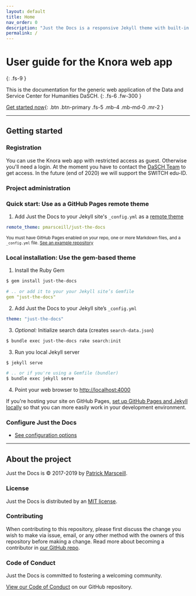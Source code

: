 ```yaml
---
layout: default
title: Home
nav_order: 0
description: "Just the Docs is a responsive Jekyll theme with built-in search that is easily customizable and hosted on GitHub Pages."
permalink: /
---
```


# User guide for the Knora web app

{: .fs-9 }

This is the documentation for the generic web application of the Data and Service Center for Humanities DaSCH.
{: .fs-6 .fw-300 }

<!--The web app is the user interface research layer of Knora &ndash; a software framework for storing, sharing, and working with primary sources and all kind of data in your research project in humanities.-->

[Get started now](#getting-started){: .btn .btn-primary .fs-5 .mb-4 .mb-md-0 .mr-2 } <!--[View it on GitHub](https://github.com/pmarsceill/just-the-docs){: .btn .fs-5 .mb-4 .mb-md-0 }-->

* * *

## Getting started

### Registration

You can use the Knora web app with restricted access as guest. Otherwise you'll need a login. At the moment you have to contact the [DaSCH Team](https://dasch.swiss/team) to get access. In the future (end of 2020) we will support the SWITCH edu-ID.

### Project administration

### Quick start: Use as a GitHub Pages remote theme

1.  Add Just the Docs to your Jekyll site's `_config.yml` as a [remote theme](https://blog.github.com/2017-11-29-use-any-theme-with-github-pages/)

```yaml
remote_theme: pmarsceill/just-the-docs
```

<small>You must have GitHub Pages enabled on your repo, one or more Markdown files, and a `_config.yml` file. [See an example repository](https://github.com/pmarsceill/jtd-remote)</small>

### Local installation: Use the gem-based theme

1.  Install the Ruby Gem

```bash
$ gem install just-the-docs
```

```yaml
# .. or add it to your your Jekyll site’s Gemfile
gem "just-the-docs"
```

2.  Add Just the Docs to your Jekyll site’s `_config.yml`

```yaml
theme: "just-the-docs"
```

3.  _Optional:_ Initialize search data (creates `search-data.json`)

```bash
$ bundle exec just-the-docs rake search:init
```

3.  Run you local Jekyll server

```bash
$ jekyll serve
```

```bash
# .. or if you're using a Gemfile (bundler)
$ bundle exec jekyll serve
```

4.  Point your web browser to <http://localhost:4000>

If you're hosting your site on GitHub Pages, [set up GitHub Pages and Jekyll locally](https://help.github.com/en/articles/setting-up-your-github-pages-site-locally-with-jekyll) so that you can more easily work in your development environment.

### Configure Just the Docs

-   [See configuration options](<{{ site.baseurl }}{% link docs/just-the-docs/configuration.md %}>)

* * *

## About the project

Just the Docs is © 2017-2019 by [Patrick Marsceill](http://patrickmarsceill.com).

### License

Just the Docs is distributed by an [MIT license](https://github.com/pmarsceill/just-the-docs/tree/master/LICENSE.txt).

### Contributing

When contributing to this repository, please first discuss the change you wish to make via issue,
email, or any other method with the owners of this repository before making a change. Read more about becoming a contributor in [our GitHub repo](https://github.com/pmarsceill/just-the-docs#contributing).

### Code of Conduct

Just the Docs is committed to fostering a welcoming community.

[View our Code of Conduct](https://github.com/pmarsceill/just-the-docs/tree/master/CODE_OF_CONDUCT.md) on our GitHub repository.
